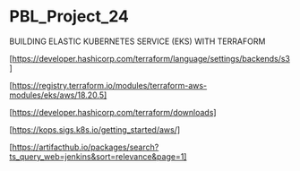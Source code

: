 # PBL_Project_24

BUILDING ELASTIC KUBERNETES SERVICE (EKS) WITH TERRAFORM

[https://developer.hashicorp.com/terraform/language/settings/backends/s3]

[https://registry.terraform.io/modules/terraform-aws-modules/eks/aws/18.20.5]

[https://developer.hashicorp.com/terraform/downloads]

[https://kops.sigs.k8s.io/getting_started/aws/]

[https://artifacthub.io/packages/search?ts_query_web=jenkins&sort=relevance&page=1]